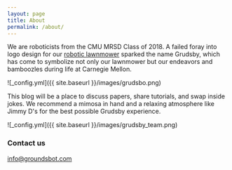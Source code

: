 ```yaml
---
layout: page
title: About
permalink: /about/
---
```


We are roboticists from the CMU MRSD Class of 2018. A failed foray into logo design for our [robotic lawnmower](https://www.groundsbot.com) sparked the name Grudsby, which has come to symbolize not only our lawnmower but our endeavors and bamboozles during life at Carnegie Mellon.

![_config.yml]({{ site.baseurl }}/images/grudsbo.png)

This blog will be a place to discuss papers, share tutorials, and swap inside jokes. We recommend a mimosa in hand and a relaxing atmosphere like Jimmy D's for the best possible Grudsby experience.

![_config.yml]({{ site.baseurl }}/images/grudsby_team.png)

### Contact us

[info@groundsbot.com](mailto:info@groundsbot.com)
